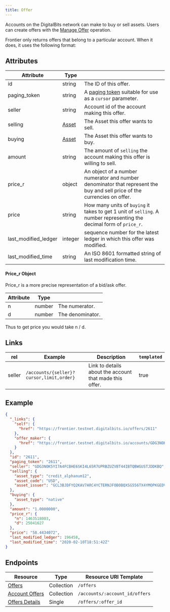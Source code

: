```yaml
---
title: Offer
---
```


Accounts on the DigitalBits network can make to buy or sell assets.  Users can create offers with the [Manage Offer](https://developers.digitalbits.io/guides/concepts/list-of-operations.html#manage-offer) operation.

Frontier only returns offers that belong to a particular account.  When it does, it uses the following format:

## Attributes
| Attribute            | Type                                                              |                                                                                                                          |
|----------------------|-------------------------------------------------------------------|--------------------------------------------------------------------------------------------------------------------------|
| id                   | string                                                            | The ID of this offer.                                                                                                    |
| paging_token         | string                                                            | A [paging token](./page.md) suitable for use as a `cursor` parameter.                                                    |
| seller               | string                                                            | Account id of the account making this offer.                                                                             |
| selling              | [Asset](https://developers.digitalbits.io/guides/concepts/assets.html) | The Asset this offer wants to sell.                                                                                      |
| buying               | [Asset](https://developers.digitalbits.io/guides/concepts/assets.html) | The Asset this offer wants to buy.                                                                                       |
| amount               | string                                                            | The amount of `selling` the account making this offer is willing to sell.                                                |
| price_r              | object                                                            | An object of a number numerator and number denominator that represent the buy and sell price of the currencies on offer. |
| price                | string                                                            | How many units of `buying` it takes to get 1 unit of `selling`. A number representing the decimal form of `price_r`.     |
| last_modified_ledger | integer                                                           | sequence number for the latest ledger in which this offer was modified.                                                  |
| last_modified_time   | string                                                            | An ISO 8601 formatted string of last modification time.                                                                  |

#### Price_r Object
Price_r is a more precise representation of a bid/ask offer.

| Attribute | Type   |                  |
|-----------|--------|------------------|
| n         | number | The numerator.   |
| d         | number | The denominator. |

Thus to get price you would take n / d.



## Links
| rel    | Example                                  | Description                                             | `templated` |
|--------|------------------------------------------|---------------------------------------------------------|-------------|
| seller | `/accounts/{seller}?cursor,limit,order}` | Link to details about the account that made this offer. | true        |

## Example

```json
{
  "_links": {
    "self": {
      "href": "https://frontier.testnet.digitalbits.io/offers/2611"
    },
    "offer_maker": {
      "href": "https://frontier.testnet.digitalbits.io/accounts/GDG3NOK5YI7A4FCBHE6SKI4L65R7UPRBZUZVBT44IBTQBWGUSTJDDKBQ"
    }
  },
  "id": "2611",
  "paging_token": "2611",
  "seller": "GDG3NOK5YI7A4FCBHE6SKI4L65R7UPRBZUZVBT44IBTQBWGUSTJDDKBQ",
  "selling": {
    "asset_type": "credit_alphanum12",
    "asset_code": "USD",
    "asset_issuer": "GCL3BJDFYQ2KAV7ARC4YCTERNJFOBOBQXSG556TX4YMOPKGEDV5K6LCQ"
  },
  "buying": {
    "asset_type": "native"
  },
  "amount": "1.0000000",
  "price_r": {
    "n": 1463518003,
    "d": 25041627
  },
  "price": "58.4434072",
  "last_modified_ledger": 196458,
  "last_modified_time": "2020-02-10T18:51:42Z"
}
```

## Endpoints

| Resource                                             | Type       | Resource URI Template          |
|------------------------------------------------------|------------|--------------------------------|
| [Offers](../endpoints/offers.md)                     | Collection | `/offers`                      |
| [Account Offers](../endpoints/offers-for-account.md) | Collection | `/accounts/:account_id/offers` |
| [Offers Details](../endpoints/offer-details.md)      | Single     | `/offers/:offer_id`            |
